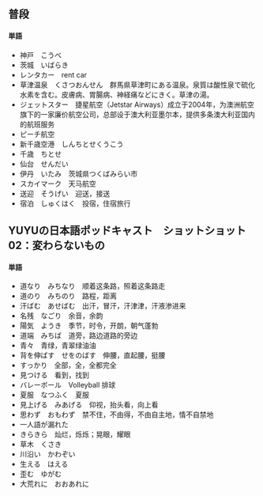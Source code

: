 ## 普段

#### 単語

- 神戸　こうべ　
- 茨城　いばらき
- レンタカー　rent car
- 草津温泉　くさつおんせん　群馬県草津町にある温泉。泉質は酸性泉で硫化水素を含む。皮膚病、胃腸病、神経痛などにきく。草津の湯。
- ジェットスター　捷星航空（Jetstar Airways）成立于2004年，为澳洲航空旗下的一家廉价航空公司，总部设于澳大利亚墨尔本，提供多条澳大利亚国内的航班服务
- ピーチ航空
- 新千歳空港　しんちとせくうこう
- 千歳　ちとせ
- 仙台　せんだい
- 伊丹　いたみ　茨城県つくばみらい市
- スカイマーク　天马航空
- 送迎　そうげい　迎送，接送
- 宿泊　しゅくはく　投宿，住宿旅行

## YUYUの日本語ポッドキャスト　ショットショット02：変わらないもの

#### 単語

- 道なり　みちなり　顺着这条路，照着这条路走
- 道のり　みちのり　路程，距离
- 汗ばむ　あせばむ　出汗，冒汗，汗津津，汗液渗进来
- 名残　なごり　余音，余韵
- 陽気　ようき　季节，时令，开朗，朝气蓬勃
- 道端　みちば　道旁，路边道路的旁边
- 青々　青绿，青翠绿油油
- 背を伸ばす　せをのばす　伸腰，直起腰，挺腰
- すっかり　全部，全，全都完全
- 見つける　看到，找到
- バレーボール　Volleyball 排球
- 夏服　なつふく　夏服
- 見上げる　みあげる　仰视，抬头看，向上看
- 思わず　おもわず　禁不住，不由得，不由自主地，情不自禁地
- 一人語が漏れた
- きらきら　灿烂，烁烁；晃眼，耀眼
- 草木　くさき
- 川沿い　かわぞい
- 生える　はえる　
- 歪む　ゆがむ
- 大荒れに　おおあれに

